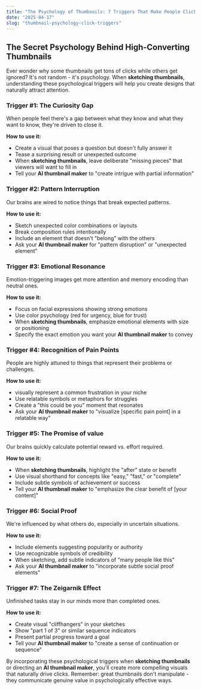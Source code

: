 ```yaml
---
title: "The Psychology of Thumbnails: 7 Triggers That Make People Click"
date: "2025-04-17"
slug: "thumbnail-psychology-click-triggers"
---
```


## The Secret Psychology Behind High-Converting Thumbnails

Ever wonder why some thumbnails get tons of clicks while others get ignored? It's not random - it's psychology. When **sketching thumbnails**, understanding these psychological triggers will help you create designs that naturally attract attention.

### Trigger #1: The Curiosity Gap

When people feel there's a gap between what they know and what they want to know, they're driven to close it.

**How to use it:**
- Create a visual that poses a question but doesn't fully answer it
- Tease a surprising result or unexpected outcome
- When **sketching thumbnails**, leave deliberate "missing pieces" that viewers will want to fill in
- Tell your **AI thumbnail maker** to "create intrigue with partial information"

### Trigger #2: Pattern Interruption

Our brains are wired to notice things that break expected patterns.

**How to use it:**
- Sketch unexpected color combinations or layouts
- Break composition rules intentionally
- Include an element that doesn't "belong" with the others
- Ask your **AI thumbnail maker** for "pattern disruption" or "unexpected element"

### Trigger #3: Emotional Resonance

Emotion-triggering images get more attention and memory encoding than neutral ones.

**How to use it:**
- Focus on facial expressions showing strong emotions
- Use color psychology (red for urgency, blue for trust)
- When **sketching thumbnails**, emphasize emotional elements with size or positioning
- Specify the exact emotion you want your **AI thumbnail maker** to convey

### Trigger #4: Recognition of Pain Points

People are highly attuned to things that represent their problems or challenges.

**How to use it:**
- visually represent a common frustration in your niche
- Use relatable symbols or metaphors for struggles
- Create a "this could be you" moment that resonates
- Ask your **AI thumbnail maker** to "visualize [specific pain point] in a relatable way"

### Trigger #5: The Promise of value

Our brains quickly calculate potential reward vs. effort required.

**How to use it:**
- When **sketching thumbnails**, highlight the "after" state or benefit
- Use visual shorthand for concepts like "easy," "fast," or "complete"
- Include subtle symbols of achievement or success
- Tell your **AI thumbnail maker** to "emphasize the clear benefit of [your content]"

### Trigger #6: Social Proof

We're influenced by what others do, especially in uncertain situations.

**How to use it:**
- Include elements suggesting popularity or authority
- Use recognizable symbols of credibility
- When sketching, add subtle indicators of "many people like this"
- Ask your **AI thumbnail maker** to "incorporate subtle social proof elements"

### Trigger #7: The Zeigarnik Effect

Unfinished tasks stay in our minds more than completed ones.

**How to use it:**
- Create visual "cliffhangers" in your sketches
- Show "part 1 of 3" or similar sequence indicators
- Present partial progress toward a goal
- Tell your **AI thumbnail maker** to "create a sense of continuation or sequence"

By incorporating these psychological triggers when **sketching thumbnails** or directing an **AI thumbnail maker**, you'll create more compelling visuals that naturally drive clicks. Remember: great thumbnails don't manipulate - they communicate genuine value in psychologically effective ways.